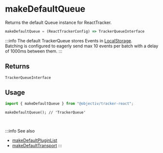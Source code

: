 # makeDefaultQueue

Returns the default Queue instance for ReactTracker.

```typescript
makeDefaultQueue = (ReactTrackerConfig) => TrackerQueueInterface
```  

:::info
The default TrackerQueue stores Events in [LocalStorage](/tracking/api-reference/queues/TrackerQueueLocalStorage.md).  
Batching is configured to eagerly send max 10 events per batch with a delay of 1000ms between them.
:::

## Returns
`TrackerQueueInterface`

## Usage

```ts
import { makeDefaultQueue } from "@objectiv/tracker-react";
```

```tsx
makeDefaultQueue(); // 'TrackerQueue'
```

<br />

:::info See also
- [makeDefaultPluginList](/tracking/react/api-reference/common/factories/makeDefaultPluginList.md)
- [makeDefaultTransport](/tracking/react/api-reference/common/factories/makeDefaultTransport.md)
:::

